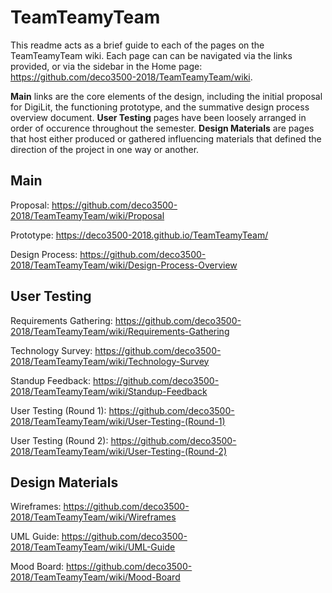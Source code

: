 # TeamTeamyTeam

This readme acts as a brief guide to each of the pages on the TeamTeamyTeam wiki. Each page can can be navigated via the links provided, or via the sidebar in the Home page: https://github.com/deco3500-2018/TeamTeamyTeam/wiki.

**Main** links are the core elements of the design, including the initial proposal for DigiLit, the functioning prototype, and the summative design process overview document. **User Testing** pages have been loosely arranged in order of occurence throughout the semester. **Design Materials** are pages that host either produced or gathered influencing materials that defined the direction of the project in one way or another. 

## Main

Proposal: https://github.com/deco3500-2018/TeamTeamyTeam/wiki/Proposal

Prototype: https://deco3500-2018.github.io/TeamTeamyTeam/

Design Process: https://github.com/deco3500-2018/TeamTeamyTeam/wiki/Design-Process-Overview


## User Testing

Requirements Gathering: https://github.com/deco3500-2018/TeamTeamyTeam/wiki/Requirements-Gathering

Technology Survey: https://github.com/deco3500-2018/TeamTeamyTeam/wiki/Technology-Survey

Standup Feedback: https://github.com/deco3500-2018/TeamTeamyTeam/wiki/Standup-Feedback

User Testing (Round 1): https://github.com/deco3500-2018/TeamTeamyTeam/wiki/User-Testing-(Round-1)

User Testing (Round 2): https://github.com/deco3500-2018/TeamTeamyTeam/wiki/User-Testing-(Round-2)


## Design Materials

Wireframes: https://github.com/deco3500-2018/TeamTeamyTeam/wiki/Wireframes

UML Guide: https://github.com/deco3500-2018/TeamTeamyTeam/wiki/UML-Guide

Mood Board: https://github.com/deco3500-2018/TeamTeamyTeam/wiki/Mood-Board
